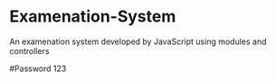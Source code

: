 # Examenation-System

An examenation system developed by JavaScript using modules and controllers

#Password
123
